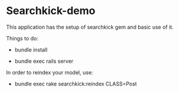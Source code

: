 # Searchkick-demo

This application has the setup of searchkick gem and basic use of it.

Things to do:

 * bundle install

 * bundle exec rails server

In order to reindex your model, use:

 * bundle exec rake searchkick:reindex CLASS=Post